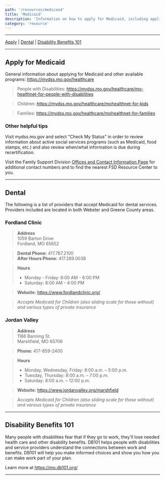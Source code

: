 ```yaml
---
path: '/resources/medicaid'
title: 'Medicaid'
description: 'Information on how to apply for Medicaid, including applications, resources and links to information about various Medicaid programs and resources. Included are dental providers/services that accept Medicaid.'
category: 'resource'
---
```


***

[Apply](#apply-for-medicaid) | [Dental](#dental) | [Disability Benefits 101](#disability-benefits-101)

***

## Apply for Medicaid 
General information about applying for Medicaid and other available programs: https://mydss.mo.gov/healthcare 

> People with Disabilities: https://mydss.mo.gov/healthcare/mo-healthnet-for-people-with-disabilities 

> Children: https://mydss.mo.gov/healthcare/mohealthnet-for-kids 

> Families: https://mydss.mo.gov/healthcare/mohealthnet-for-families 

### Other helpful tips
Visit mydss.mo.gov and select "Check My Status" in order to review information about active social services programs (such as Medicaid, food stamps, etc.) and also review when/what information is due during recertification. 

Visit the Family Support Division [Offices and Contact Information Page](https://dss.mo.gov/dss_map/?locationString=65706&submit=Submit) for additional contact numbers and to find the nearest FSD Resource Center to you.

***

## Dental  
The following is a list of providers that accept Medicaid for dental services. Providers included are located in both Webster and Greene County areas. 

### Fordland Clinic 
>**Address**   
>1059 Barton Drive  
>Fordland, MO 65652

>**Dental Phone:** 417.767.2100  
>**After Hours Phone:** 417.289.0038

>**Hours**  
>- Monday - Friday: 8:00 AM - 6:00 PM
>- Saturday: 8:00 AM - 4:00 PM

>**Website:** https://www.fordlandclinic.org/

>*Accepts Medicaid for Children (also sliding scale for those without) and various types of private insurance*

### Jordan Valley
>**Address**   
>1166 Banning St.  
>Marshfield, MO 65706

>**Phone:** 417-859-2400

>**Hours**
>- Monday, Wednesday, Friday: 8:00 a.m. – 5:00 p.m.
>- Tuesday, Thursday: 8:00 a.m. – 7:00 p.m.
>- Saturday: 8:00 a.m. – 12:00 p.m.

>**Website:** https://www.jordanvalley.org/marshfield

>*Accepts Medicaid for Children (also sliding scale for those without) and various types of private insurance*

***  

## Disability Benefits 101  
Many people with disabilities fear that if they go to work, they'll lose needed health care and other disability benefits. DB101 helps people with disabilities and service providers understand the connections between work and benefits. DB101 will help you make informed choices and show you how you can make work part of your plan.

Learn more at https://mo.db101.org/

***